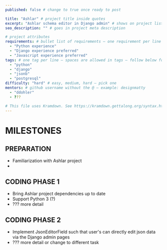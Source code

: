 ```yaml
---
published: false # change to true once ready to post

title: "Ashlar" # project title inside quotes
excerpt: "Ashlar schema editor in Django admin" # shows on project list page
seo_description: "" # goes in project meta description

# project attributes
requirements: # bullet list of requirements – one requirement per line – follow below format
  - "Python experience"
  - "Django experience preferred"
  - "Javascript experience preferred"
tags: # one tag per line – spaces are allowed in tags – follow below format
  - "python"
  - "django"
  - "jsonb"
  - "postgresql"
difficulty: "hard" # easy, medium, hard – pick one
mentors: # github username without the @ – example: designmatty
  - "ddohler"
  - ???

# This file uses Kramdown. See https://kramdown.gettalong.org/syntax.html for syntax
---
```


# MILESTONES

## PREPARATION

- Familiarization with Ashlar project
- 

## CODING PHASE 1

- Bring Ashlar project dependencies up to date
- Support Python 3 (?)
- ??? more detail

## CODING PHASE 2

- Implement JsonEditorField such that user's can directly edit json data via the Django admin pages 
- ??? more detail or change to different task
